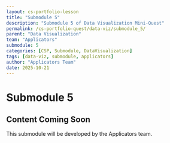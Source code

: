 ```yaml
---
layout: cs-portfolio-lesson
title: "Submodule 5"
description: "Submodule 5 of Data Visualization Mini-Quest"
permalink: /cs-portfolio-quest/data-viz/submodule_5/
parent: "Data Visualization"
team: "Applicators"
submodule: 5
categories: [CSP, Submodule, DataVisualization]
tags: [data-viz, submodule, applicators]
author: "Applicators Team"
date: 2025-10-21
---
```


# Submodule 5

## Content Coming Soon
This submodule will be developed by the Applicators team.

